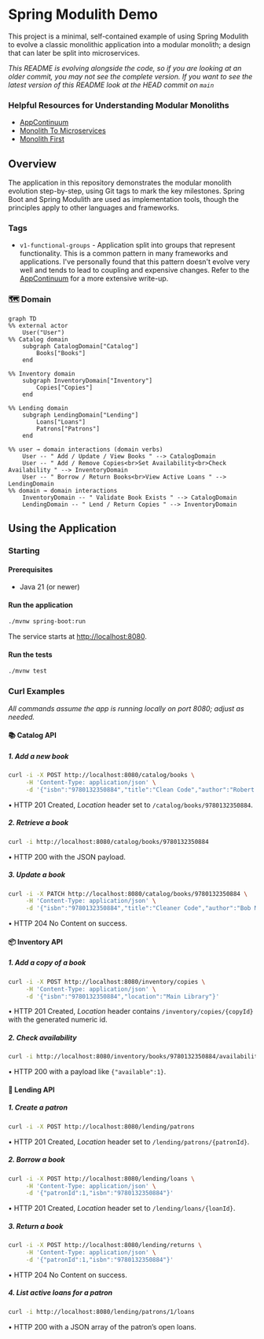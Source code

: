 # Spring Modulith Demo

This project is a minimal, self-contained example of using Spring Modulith to evolve a classic monolithic
application into a modular monolith; a design that can later be split into microservices.

*This README is evolving alongside the code, so if you are looking at an older commit, you may not see the complete
version.
If you want to see the latest version of this README look at the HEAD commit on `main`*

### Helpful Resources for Understanding Modular Monoliths

- [AppContinuum](https://www.appcontinuum.io)
- [Monolith To Microservices](https://samnewman.io/books/monolith-to-microservices/)
- [Monolith First](https://martinfowler.com/bliki/MonolithFirst.html)

## Overview

The application in this repository demonstrates the modular monolith evolution step-by-step, using Git tags to mark the
key milestones.
Spring Boot and Spring Modulith are used as implementation tools, though the principles apply to other languages
and frameworks.

### Tags

- `v1-functional-groups` - Application split into groups that represent functionality.
  This is a common pattern in many frameworks and applications.
  I've personally found that this pattern doesn't evolve very well and tends to lead to coupling and expensive changes.
  Refer to the [AppContinuum](https://www.appcontinuum.io) for a more extensive write-up.

### 🗺️ Domain

```mermaid
graph TD
%% external actor
    User("User")
%% Catalog domain
    subgraph CatalogDomain["Catalog"]
        Books["Books"]
    end

%% Inventory domain
    subgraph InventoryDomain["Inventory"]
        Copies["Copies"]
    end

%% Lending domain
    subgraph LendingDomain["Lending"]
        Loans["Loans"]
        Patrons["Patrons"]
    end

%% user → domain interactions (domain verbs)
    User -- " Add / Update / View Books " --> CatalogDomain
    User -- " Add / Remove Copies<br>Set Availability<br>Check Availability " --> InventoryDomain
    User -- " Borrow / Return Books<br>View Active Loans " --> LendingDomain
%% domain → domain interactions
    InventoryDomain -- " Validate Book Exists " --> CatalogDomain
    LendingDomain -- " Lend / Return Copies " --> InventoryDomain
```

## Using the Application

### Starting

#### Prerequisites

- Java 21 (or newer)

#### Run the application

```bash
./mvnw spring-boot:run
```

The service starts at <http://localhost:8080>.

#### Run the tests

```bash
./mvnw test
```

### Curl Examples

*All commands assume the app is running locally on port 8080; adjust as needed.*

#### 📚 Catalog API

##### 1. Add a new book

```bash
curl -i -X POST http://localhost:8080/catalog/books \
     -H 'Content-Type: application/json' \
     -d '{"isbn":"9780132350884","title":"Clean Code","author":"Robert C. Martin"}'
```

• HTTP 201 Created, *Location* header set to `/catalog/books/9780132350884`.

##### 2. Retrieve a book

```bash
curl -i http://localhost:8080/catalog/books/9780132350884
```

• HTTP 200 with the JSON payload.

##### 3. Update a book

```bash
curl -i -X PATCH http://localhost:8080/catalog/books/9780132350884 \
     -H 'Content-Type: application/json' \
     -d '{"isbn":"9780132350884","title":"Cleaner Code","author":"Bob Martin"}'
```

• HTTP 204 No Content on success.

#### 📦 Inventory API

##### 1. Add a copy of a book

```bash
curl -i -X POST http://localhost:8080/inventory/copies \
     -H 'Content-Type: application/json' \
     -d '{"isbn":"9780132350884","location":"Main Library"}'
```

• HTTP 201 Created, *Location* header contains `/inventory/copies/{copyId}` with the generated numeric id.

##### 2. Check availability

```bash
curl -i http://localhost:8080/inventory/books/9780132350884/availability
```

• HTTP 200 with a payload like `{"available":1}`.

#### 🔄 Lending API

##### 1. Create a patron

```bash
curl -i -X POST http://localhost:8080/lending/patrons
```

• HTTP 201 Created, *Location* header set to `/lending/patrons/{patronId}`.

##### 2. Borrow a book

```bash
curl -i -X POST http://localhost:8080/lending/loans \
     -H 'Content-Type: application/json' \
     -d '{"patronId":1,"isbn":"9780132350884"}'
```

• HTTP 201 Created, *Location* header set to `/lending/loans/{loanId}`.

##### 3. Return a book

```bash
curl -i -X POST http://localhost:8080/lending/returns \
     -H 'Content-Type: application/json' \
     -d '{"patronId":1,"isbn":"9780132350884"}'
```

• HTTP 204 No Content on success.

##### 4. List active loans for a patron

```bash
curl -i http://localhost:8080/lending/patrons/1/loans
```

• HTTP 200 with a JSON array of the patron’s open loans.

